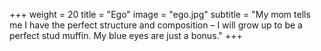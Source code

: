 +++
weight = 20
title = "Ego"
image = "ego.jpg"
subtitle = "My mom tells me I have the perfect structure and composition – I will grow up to be a perfect stud muffin. My blue eyes are just a bonus."
+++